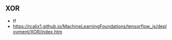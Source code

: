 ## XOR

* tf
* https://rcalix1.github.io/MachineLearningFoundations/tensorflow_js/deployment/XOR/index.htm
